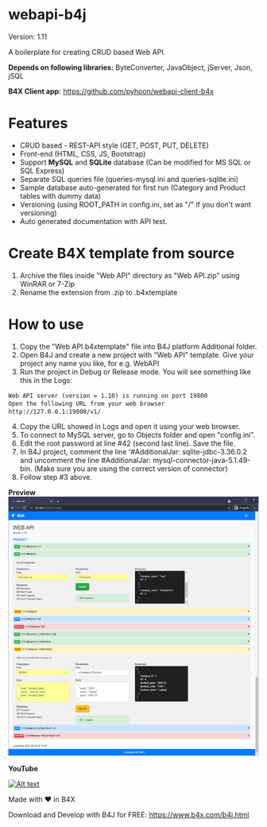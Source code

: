 # webapi-b4j
Version: 1.11

A boilerplate for creating CRUD based Web API.

**Depends on following libraries:** ByteConverter, JavaObject, jServer, Json, jSQL

**B4X Client app:** https://github.com/pyhoon/webapi-client-b4x

# Features
- CRUD based - REST-API style (GET, POST, PUT, DELETE)
- Front-end (HTML, CSS, JS, Bootstrap)
- Support **MySQL** and **SQLite** database (Can be modified for MS SQL or SQL Express)
- Separate SQL queries file (queries-mysql.ini and queries-sqlite.ini)
- Sample database auto-generated for first run (Category and Product tables with dummy data)
- Versioning (using ROOT_PATH in config.ini, set as "/" if you don't want versioning)
- Auto generated documentation with API test.

# Create B4X template from source
1. Archive the files inside "Web API" directory as "Web API.zip" using WinRAR or 7-Zip
2. Rename the extension from .zip to .b4xtemplate

# How to use
1. Copy the "Web API.b4xtemplate" file into B4J platform Additional folder.
2. Open B4J and create a new project with "Web API" template. Give your project any name you like, for e.g. WebAPI
3. Run the project in Debug or Release mode. You will see something like this in the Logs:
```
Web API server (version = 1.10) is running on port 19800
Open the following URL from your web browser
http://127.0.0.1:19800/v1/
```
4. Copy the URL showed in Logs and open it using your web browser.
5. To connect to MySQL server, go to Objects folder and open "config.ini".
6. Edit the root password at line #42 (second last line). Save the file.
7. In B4J project, comment the line '#AdditionalJar: sqlite-jdbc-3.36.0.2 and uncomment the line #AdditionalJar: mysql-connector-java-5.1.49-bin. (Make sure you are using the correct version of connector)
8. Follow step #3 above.

**Preview**
<img src="https://github.com/pyhoon/webapi-b4j/raw/main/Preview/web-api.png" title="Web API" />

**YouTube**

[![Alt text](https://img.youtube.com/vi/Y-1HDR2k_fE/0.jpg)](https://youtu.be/Y-1HDR2k_fE)

Made with ❤ in B4X

Download and Develop with B4J for FREE: https://www.b4x.com/b4j.html
